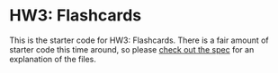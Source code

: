 # HW3: Flashcards

This is the starter code for HW3: Flashcards. There is a fair amount of starter code this time around, so please [check out the spec](https://fullstackccu.github.io/homeworks/3-flashcards.html) for an explanation of the files.
